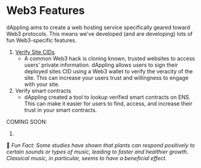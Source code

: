# Web3 Features

dAppling aims to create a web hosting service specifically geared toward Web3 protocols. This means we've developed (and are developing) lots of fun Web3-specific features.

1. [Verify Site CIDs](../guides/verify-a-site-cid.md)
   * A common Web3 hack is cloning known, trusted websites to access users' private information. dAppling allows users to sign their deployed sites CID using a Web3 wallet to verify the veracity of the site. This can increase your users trust and willingness to engage with your site.
2. Verify smart contracts
   * dAppling created a tool to lookup verified smart contracts on ENS. This can make it easier for users to find, access, and increase their trust in your smart contracts.

COMING SOON:

1.



:cactus: _Fun Fact: Some studies have shown that plants can respond positively to certain sounds or types of music, leading to faster and healthier growth. Classical music, in particular, seems to have a beneficial effect._

